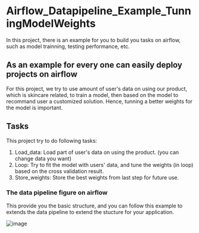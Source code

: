 # Airflow_Datapipeline_Example_TunningModelWeights
In this project, there is an example for you to build you tasks on airflow, such as model trainning, testing performance, etc.

## As an example for every one can easily deploy projects on airflow

For this project, we try to use amount of user's data on using our product, which is skincare related, to train a model, then based on the model to recommand user a customized solution. Hence, tunning a better weights for the model is important.

## Tasks

This project try to do following tasks:

1. Load_data: Load part of user's data on using the product. (you can change data you want)
2. Loop: Try to fit the model with users' data, and tune the weights (in loop) based on the cross validation result.
3. Store_weights: Store the best weights from last step for future use.

### The data pipeline figure on airflow

This provide you the basic structure, and you can follow this example to extends the data pipeline to extend the stucture for your application.

![image]()
